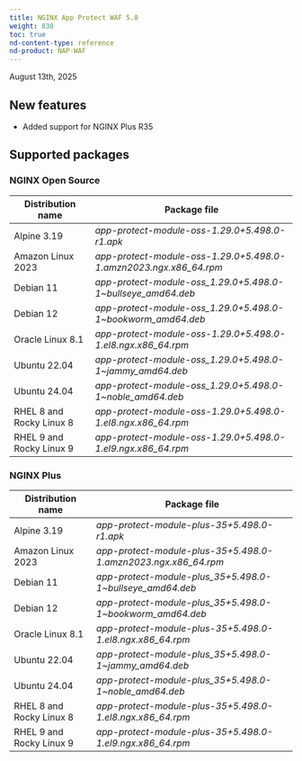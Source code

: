 ```yaml
---
title: NGINX App Protect WAF 5.8
weight: 830
toc: true
nd-content-type: reference
nd-product: NAP-WAF
---
```


August 13th, 2025

## New features

- Added support for NGINX Plus R35

## Supported packages

### NGINX Open Source

| Distribution name        | Package file                                                      |
|--------------------------|-------------------------------------------------------------------|
| Alpine 3.19              | _app-protect-module-oss-1.29.0+5.498.0-r1.apk_                    |
| Amazon Linux 2023        | _app-protect-module-oss-1.29.0+5.498.0-1.amzn2023.ngx.x86_64.rpm_ |
| Debian 11                | _app-protect-module-oss_1.29.0+5.498.0-1\~bullseye_amd64.deb_     |
| Debian 12                | _app-protect-module-oss_1.29.0+5.498.0-1\~bookworm_amd64.deb_     |
| Oracle Linux 8.1         | _app-protect-module-oss-1.29.0+5.498.0-1.el8.ngx.x86_64.rpm_      |
| Ubuntu 22.04             | _app-protect-module-oss_1.29.0+5.498.0-1\~jammy_amd64.deb_        |
| Ubuntu 24.04             | _app-protect-module-oss_1.29.0+5.498.0-1\~noble_amd64.deb_        |
| RHEL 8 and Rocky Linux 8 | _app-protect-module-oss-1.29.0+5.498.0-1.el8.ngx.x86_64.rpm_      |
| RHEL 9 and Rocky Linux 9 | _app-protect-module-oss-1.29.0+5.498.0-1.el9.ngx.x86_64.rpm_      |

### NGINX Plus

| Distribution name        | Package file                                                   |
|--------------------------|----------------------------------------------------------------|
| Alpine 3.19              | _app-protect-module-plus-35+5.498.0-r1.apk_                    |
| Amazon Linux 2023        | _app-protect-module-plus-35+5.498.0-1.amzn2023.ngx.x86_64.rpm_ |
| Debian 11                | _app-protect-module-plus_35+5.498.0-1\~bullseye_amd64.deb_     |
| Debian 12                | _app-protect-module-plus_35+5.498.0-1\~bookworm_amd64.deb_     |
| Oracle Linux 8.1         | _app-protect-module-plus-35+5.498.0-1.el8.ngx.x86_64.rpm_      |
| Ubuntu 22.04             | _app-protect-module-plus_35+5.498.0-1\~jammy_amd64.deb_        |
| Ubuntu 24.04             | _app-protect-module-plus_35+5.498.0-1\~noble_amd64.deb_        |
| RHEL 8 and Rocky Linux 8 | _app-protect-module-plus-35+5.498.0-1.el8.ngx.x86_64.rpm_      |
| RHEL 9 and Rocky Linux 9 | _app-protect-module-plus-35+5.498.0-1.el9.ngx.x86_64.rpm_      |
